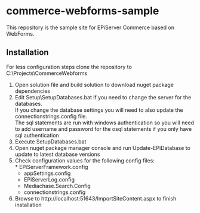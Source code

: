 commerce-webforms-sample
========================

This repository is the sample site for EPiServer Commerce based on WebForms.  

Installation
------------

For less configuration steps clone the repository to C:\Projects\CommerceWebforms

1.  Open solution file and build solution to download nuget package dependencies
2.  Edit Setup\SetupDatabases.bat if you need to change the server for the databases.  
    If you change the database settings you will need to also update the connectionstrings.config file.  
    The sql statements are run with windows authentication so you will need to add username and password for the osql statements
    if you only have sql authentication		
3.  Execute SetupDatabases.bat		
4.  Open nuget package manager console and run Update-EPiDatabase to update to latest database versions
5.  Check configuration values for the following config files:    
        * EPiServerFramework.config
	* appSettings.config
	* EPiServerLog.config
	* Mediachase.Search.Config
	* connectionstrings.config
6.  Browse to http://localhost:51643/ImportSiteContent.aspx to finish installation
